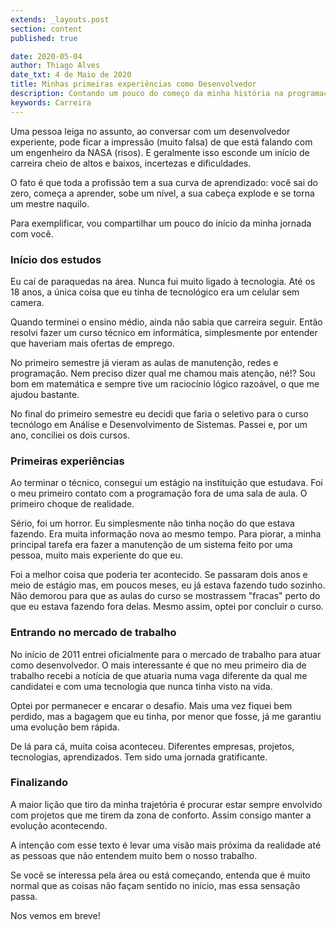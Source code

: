 ```yaml
---
extends: _layouts.post
section: content
published: true

date: 2020-05-04
author: Thiago Alves
date_txt: 4 de Maio de 2020
title: Minhas primeiras experiências como Desenvolvedor
description: Contando um pouco do começo da minha história na programação e desmistificando algumas crenças.
keywords: Carreira
---
```


Uma pessoa leiga no assunto, ao conversar com um desenvolvedor experiente, pode ficar a impressão (muito falsa) de que está falando com um engenheiro da NASA (risos). E geralmente isso esconde um início de carreira cheio de altos e baixos, incertezas e dificuldades.

O fato é que toda a profissão tem a sua curva de aprendizado: você sai do zero, começa a aprender, sobe um nível, a sua cabeça explode e se torna um mestre naquilo.

Para exemplificar, vou compartilhar um pouco do início da minha jornada com você. 

### Início dos estudos

Eu caí de paraquedas na área. Nunca fui muito ligado à tecnologia. Até os 18 anos, a única coisa que eu tinha de tecnológico era um celular sem camera.

Quando terminei o ensino médio, ainda não sabia que carreira seguir. Então resolvi fazer um curso técnico em informática, simplesmente por entender que haveriam mais ofertas de emprego.

No primeiro semestre já vieram as aulas de manutenção, redes e programação. Nem preciso dizer qual me chamou mais atenção, né!? Sou bom em matemática e sempre tive um raciocínio lógico razoável, o que me ajudou bastante.

No final do primeiro semestre eu decidi que faria o seletivo para o curso tecnólogo em Análise e Desenvolvimento de Sistemas. Passei e, por um ano, conciliei os dois cursos. 

### Primeiras experiências

Ao terminar o técnico, consegui um estágio na instituição que estudava. Foi o meu primeiro contato com a programação fora de uma sala de aula. O primeiro choque de realidade. 

Sério, foi um horror. Eu simplesmente não tinha noção do que estava fazendo. Era muita informação nova ao mesmo tempo. Para piorar, a minha principal tarefa era fazer a manutenção de um sistema feito por uma pessoa, muito mais experiente do que eu.

Foi a melhor coisa que poderia ter acontecido. Se passaram dois anos e meio de estágio mas, em poucos meses, eu já estava fazendo tudo sozinho. Não demorou para que as aulas do curso se mostrassem "fracas" perto do que eu estava fazendo fora delas. Mesmo assim, optei por concluir o curso.

### Entrando no mercado de trabalho

No início de 2011 entrei oficialmente para o mercado de trabalho para atuar como desenvolvedor. O mais interessante é que no meu primeiro dia de trabalho recebi a notícia de que atuaria numa vaga diferente da qual me candidatei e com uma tecnologia que nunca tinha visto na vida. 

Optei por permanecer e encarar o desafio. Mais uma vez fiquei bem perdido, mas a bagagem que eu tinha, por menor que fosse, já me garantiu uma evolução bem rápida.

De lá para cá, muita coisa aconteceu. Diferentes empresas, projetos, tecnologias, aprendizados. Tem sido uma jornada gratificante.

### Finalizando

A maior lição que tiro da minha trajetória é procurar estar sempre envolvido com projetos que me tirem da zona de conforto. Assim consigo manter a evolução acontecendo.

A intenção com esse texto é levar uma visão mais próxima da realidade até as pessoas que não entendem muito bem o nosso trabalho. 

Se você se interessa pela área ou está começando, entenda que é muito normal que as coisas não façam sentido no início, mas essa sensação passa.

Nos vemos em breve!